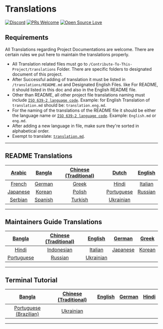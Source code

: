 # Translations

[![Discord](https://badgen.net/discord/online-members/tWkvS4ueVF?label=Join%20Our%20Discord%20Server&icon=discord)](https://discord.gg/tWkvS4ueVF 'Join our Discord server!')
[![PRs Welcome](https://img.shields.io/badge/PRs-welcome-brightgreen.svg?style=flat-square)](https://syknapse.github.io/Contribute-To-This-Project/)
[![Open Source Love](https://badges.frapsoft.com/os/v2/open-source.svg?v=103)](https://syknapse.github.io/Contribute-To-This-Project/)

## Requirements

All Translations regarding Project Documentations are welcome. There are certain rules we put here to maintain the translations properly.

- All Translation related files must go to `/Contribute-To-This-Project/translations` Folder. There are specific folders to designated document of this project.
- After Successful adding of translation it must be listed in `/translations/README.md` and Designated English Files. like For README, it should listed in this doc and also in the English README file.
- Other than README, all other project file translations naming must include [`ISO 639-2 language code`](https://en.wikipedia.org/wiki/List_of_ISO_639-2_codes). Example: for English Translation of `translation.md` should be: `translation.eng.md`.
- For the naming of the translations of the README file it should be either the language name or [`ISO 639-2 language code`](https://en.wikipedia.org/wiki/List_of_ISO_639-2_codes). Example: `English.md` or `eng.md`.
- After adding a new language in file, make sure they're sorted in alphabetical order.
- Exempt to translate: [`translation.md`](README.md).

---

## README Translations

| [Arabic](README/ARABIC.md) | [Bangla](README/BANGLA.md) | [Chinese (Traditional)](README/CHINESE_TRADITIONAL.md) | [Dutch](README/DUTCH.md) | [English](../README.md) |
| :------------------------: | :------------------------: | :---------------------: | :------------------------: | :------------------------: |
 [French](README/FRENCH.md) | [German](README/GERMAN.md) | [Greek](README/GREEK.md) | [Hindi](README/HINDI.md)   | [Italian](README/ITALIAN.md) |
 [Japanese](README/JAPANESE.md) | [Korean](README/KOREAN.md)   |  [Polish](README/POLISH.md)   | [Portuguese](README/PORTUGUESE.md) | [Russian](README/RUSSIAN.md) |
 [Serbian](README/SERBIAN.md) | [Spanish](README/SPANISH.md) |  [Turkish](README/TURKISH.md) | [Ukrainian](README/UKRAINIAN.md) |

---

## Maintainers Guide Translations

| [Bangla](maintainer_guide/maintainer_guide.ben.md) | [Chinese (Traditional)](maintainer_guide/maintainer_guide.zho-tc.md) | [English](../maintainer_guide.md)  | [German](maintainer_guide/maintainer_guide.ger.md) | [Greek](maintainer_guide/maintainer_guide.ell.md)|
| :---: | :---: | :---: | :---: | :---: |
[Hindi](maintainer_guide/maintainer_guide.hin.md) |[Indonesian](maintainer_guide/maintainer_guide.ind.md) | [Italian](maintainer_guide/maintainer_guide.ita.md) | [Japanese](maintainer_guide/maintainer_guide.jpn.md) | [Korean](maintainer_guide/maintainer_guide.kor.md) |
[Portuguese](maintainer_guide/maintainer_guide.por.md) |[Russian](maintainer_guide/maintainer_guide.rus.md) | [Ukrainian](maintainer_guide/maintainer_guide.ukr.md)|

---

## Terminal Tutorial

| [Bangla](/translations/terminal_tutorial/terminal_tutorial.ben.md) | [Chinese (Traditional)](/translations/terminal_tutorial/terminal_tutorial.zho-tc.md)  |  [English](/terminal_tutorial.md) | [German](/translations/terminal_tutorial/terminal_tutorial.ger.md) | [Hindi](/translations/terminal_tutorial/terminal_tutorial.hin.md) |
| :----: | :----: | :----: | :----: | :----: |
| [Portuguese (Brazilian)](/translations/terminal_tutorial/terminal_tutorial.por-br.md) | [Ukrainian](/translations/terminal_tutorial/terminal_tutorial.ukr.md) |

---
